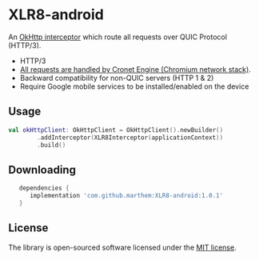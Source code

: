 # XLR8-android

An [OkHttp interceptor][1] which route all requests over QUIC Protocol (HTTP/3).

- HTTP/3
- [All requests are handled by Cronet Engine (Chromium network stack)](https://developer.android.com/guide/topics/connectivity/cronet).
- Backward compatibility for non-QUIC servers (HTTP 1 & 2)
- Require Google mobile services to be installed/enabled on the device 


## Usage
```kotlin
val okHttpClient: OkHttpClient = OkHttpClient().newBuilder()
        .addInterceptor(XLR8Interceptor(applicationContext))
        .build()
```

## Downloading

```groovy
   dependencies {
      implementation 'com.github.marthem:XLR8-android:1.0.1'
   }
```

## License

The library is open-sourced software licensed under the [MIT license](https://opensource.org/licenses/MIT).

[1]: https://github.com/square/okhttp/wiki/Interceptors
